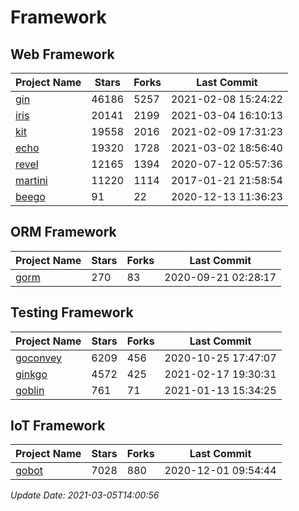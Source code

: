 # Framework

## Web Framework
| Project Name | Stars | Forks | Last Commit |
| ------------ | ----- | ----- | ----------- |
| [gin](https://github.com/gin-gonic/gin) | 46186 | 5257 | 2021-02-08 15:24:22 |
| [iris](https://github.com/kataras/iris) | 20141 | 2199 | 2021-03-04 16:10:13 |
| [kit](https://github.com/go-kit/kit) | 19558 | 2016 | 2021-02-09 17:31:23 |
| [echo](https://github.com/labstack/echo) | 19320 | 1728 | 2021-03-02 18:56:40 |
| [revel](https://github.com/revel/revel) | 12165 | 1394 | 2020-07-12 05:57:36 |
| [martini](https://github.com/go-martini/martini) | 11220 | 1114 | 2017-01-21 21:58:54 |
| [beego](https://github.com/astaxie/beego) | 91 | 22 | 2020-12-13 11:36:23 |

## ORM Framework
| Project Name | Stars | Forks | Last Commit |
| ------------ | ----- | ----- | ----------- |
| [gorm](https://github.com/jinzhu/gorm) | 270 | 83 | 2020-09-21 02:28:17 |

## Testing Framework
| Project Name | Stars | Forks | Last Commit |
| ------------ | ----- | ----- | ----------- |
| [goconvey](https://github.com/smartystreets/goconvey) | 6209 | 456 | 2020-10-25 17:47:07 |
| [ginkgo](https://github.com/onsi/ginkgo) | 4572 | 425 | 2021-02-17 19:30:31 |
| [goblin](https://github.com/franela/goblin) | 761 | 71 | 2021-01-13 15:34:25 |

## IoT Framework
| Project Name | Stars | Forks | Last Commit |
| ------------ | ----- | ----- | ----------- |
| [gobot](https://github.com/hybridgroup/gobot) | 7028 | 880 | 2020-12-01 09:54:44 |

*Update Date: 2021-03-05T14:00:56*
